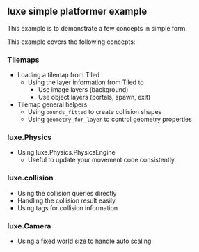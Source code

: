 ## luxe simple platformer example

This example is to demonstrate a few concepts in simple form.

This example covers the following concepts:

### Tilemaps
- Loading a tilemap from Tiled
    + Using the layer information from Tiled to
        * Use image layers (background)
        * Use object layers (portals, spawn, exit)
- Tilemap general helpers
    + Using `bounds_fitted` to create collision shapes
    + Using `geometry_for_layer` to control geometry properties

### luxe.Physics
- Using luxe.Physics.PhysicsEngine
    + Useful to update your movement code consistently

### luxe.collision
- Using the collision queries directly
- Handling the collision result easily
- Using tags for collision information

### luxe.Camera
- Using a fixed world size to handle auto scaling

